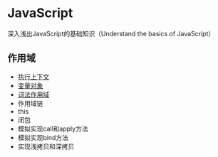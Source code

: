 # JavaScript
深入浅出JavaScript的基础知识（Understand the basics of JavaScript）

## 作用域
- [执行上下文](https://github.com/liangfengbo/js-basics/issues/1)
- [变量对象](https://github.com/liangfengbo/js-basics/issues/2)
- [词法作用域](https://github.com/liangfengbo/js-basics/issues/3)
- 作用域链
- this
- 闭包
- 模拟实现call和apply方法
- 模拟实现bind方法
- 实现浅拷贝和深拷贝
